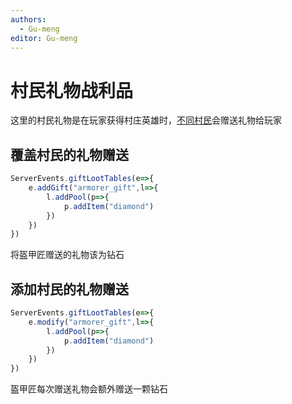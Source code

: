 ```yaml
---
authors:
  - Gu-meng
editor: Gu-meng
---
```

# 村民礼物战利品
这里的村民礼物是在玩家获得村庄英雄时，[不同村民](../../Digression/LootTableId.md/#村民礼物战利品)会赠送礼物给玩家
## 覆盖村民的礼物赠送
```js
ServerEvents.giftLootTables(e=>{
    e.addGift("armorer_gift",l=>{
        l.addPool(p=>{
            p.addItem("diamond")
        })
    })
})
```
将盔甲匠赠送的礼物该为钻石
## 添加村民的礼物赠送
```js
ServerEvents.giftLootTables(e=>{
    e.modify("armorer_gift",l=>{
        l.addPool(p=>{
            p.addItem("diamond")
        })
    })
})
```
盔甲匠每次赠送礼物会额外赠送一颗钻石
